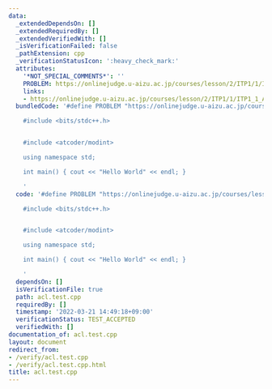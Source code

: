 ```yaml
---
data:
  _extendedDependsOn: []
  _extendedRequiredBy: []
  _extendedVerifiedWith: []
  _isVerificationFailed: false
  _pathExtension: cpp
  _verificationStatusIcon: ':heavy_check_mark:'
  attributes:
    '*NOT_SPECIAL_COMMENTS*': ''
    PROBLEM: https://onlinejudge.u-aizu.ac.jp/courses/lesson/2/ITP1/1/ITP1_1_A
    links:
    - https://onlinejudge.u-aizu.ac.jp/courses/lesson/2/ITP1/1/ITP1_1_A
  bundledCode: '#define PROBLEM "https://onlinejudge.u-aizu.ac.jp/courses/lesson/2/ITP1/1/ITP1_1_A"

    #include <bits/stdc++.h>


    #include <atcoder/modint>

    using namespace std;

    int main() { cout << "Hello World" << endl; }

    '
  code: '#define PROBLEM "https://onlinejudge.u-aizu.ac.jp/courses/lesson/2/ITP1/1/ITP1_1_A"

    #include <bits/stdc++.h>


    #include <atcoder/modint>

    using namespace std;

    int main() { cout << "Hello World" << endl; }

    '
  dependsOn: []
  isVerificationFile: true
  path: acl.test.cpp
  requiredBy: []
  timestamp: '2022-03-21 14:49:18+09:00'
  verificationStatus: TEST_ACCEPTED
  verifiedWith: []
documentation_of: acl.test.cpp
layout: document
redirect_from:
- /verify/acl.test.cpp
- /verify/acl.test.cpp.html
title: acl.test.cpp
---
```

